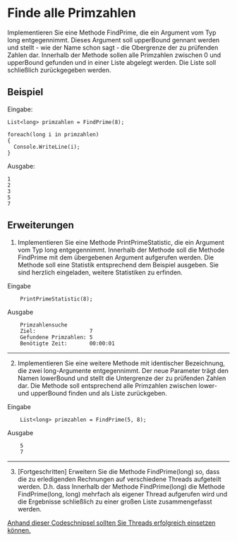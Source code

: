 # Finde alle Primzahlen
Implementieren Sie eine Methode FindPrime, die ein Argument vom Typ long entgegennimmt. Dieses Argument soll upperBound gennant werden und stellt - wie der Name schon sagt - die Obergrenze der zu prüfenden Zahlen dar. Innerhalb der Methode sollen alle Primzahlen zwischen 0 und upperBound gefunden und in einer Liste abgelegt werden. Die Liste soll schließlich zurückgegeben werden.

## Beispiel

Eingabe:

    List<long> primzahlen = FindPrime(8);

    foreach(long i in primzahlen)
    {
      Console.WriteLine(i);
    }

Ausgabe:

    1
    2
    3
    5
    7

## Erweiterungen
1. Implementieren Sie eine Methode PrintPrimeStatistic, die ein Argument vom Typ long entgegennimmt. Innerhalb der Methode soll die Methode FindPrime mit dem übergebenen Argument aufgerufen werden. Die Methode soll eine Statistik entsprechend dem Beispiel ausgeben. Sie sind herzlich eingeladen, weitere Statistiken zu erfinden.

  Eingabe

        PrintPrimeStatistic(8);
Ausgabe

        Primzahlensuche
        Ziel:                 7
        Gefundene Primzahlen: 5
        Benötigte Zeit:       00:00:01

____
2. Implementieren Sie eine weitere Methode mit identischer Bezeichnung, die zwei long-Argumente entgegennimmt. Der neue Parameter trägt den Namen lowerBound und stellt die Untergrenze der zu prüfenden Zahlen dar. Die Methode soll entsprechend alle Primzahlen zwischen lower- und upperBound finden und als Liste zurückgeben.

  Eingabe

        List<long> primzahlen = FindPrime(5, 8);
Ausgabe

        5
        7
____
3. [Fortgeschritten]
Erweitern Sie die Methode FindPrime(long) so, dass die zu erledigenden Rechnungen auf verschiedene Threads aufgeteilt werden. D.h. dass Innerhalb der Methode FindPrime(long) die Methode FindPrime(long, long) mehrfach als eigener Thread aufgerufen wird und die Ergebnisse schließlich zu einer großen Liste zusammengefasst werden.

  [Anhand dieser Codeschnipsel sollten Sie Threads erfolgreich einsetzen können.](http://www.albahari.com/threading/)
